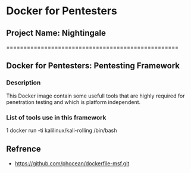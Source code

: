 # Docker for Pentesters
## Project Name: Nightingale
==================================================
## Docker for Pentesters: Pentesting Framework 

### Description
This Docker image contain some usefull tools that are highly required for penetration testing and which is platform independent.

### List of tools use in this framework
1
docker run -ti kalilinux/kali-rolling /bin/bash



## Refrence 
- https://github.com/phocean/dockerfile-msf.git
